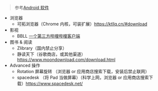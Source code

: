 > 参考[Android 软件](https://github.com/FvTure/favorite-of-FvTure/blob/main/Android%20%E8%BD%AF%E4%BB%B6.md)

- 浏览器
  - 可拓浏览器（Chrome 内核，可装扩展）https://ktllq.cn/#download
- 影视
  - BBLL [一个第三方哔哩哔哩客户端](https://github.com/xiaye13579/BBLL)
- 图书 & 阅读
  - Zlibrary（国内禁止分享）
  - 静读天下（谷歌商店，或其他渠道）https://www.moondownload.com/download.html
- Advanced 操作
  - Rotation 屏幕旋转 （浏览器 or 应用商店搜索下载，安装后禁止联网）
  - spacedesk （将 Pad 当做屏幕）（科学上网，浏览器 or 应用商店搜索下载）https://www.spacedesk.net/

